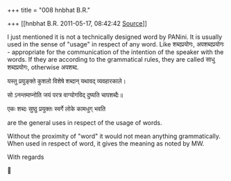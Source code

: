 +++
title = "008 hnbhat B.R."

+++
[[hnbhat B.R.	2011-05-17, 08:42:42 [Source](https://groups.google.com/g/samskrita/c/HTgOtvKZEgg)]]



I just mentioned it is not a technically designed word by PANini. It is usually used in the sense of "usage" in respect of any word. Like शब्दप्रयोगः, अपशब्दप्रयोगः - appropriate for the communication of the intention of the speaker with the words. If they are according to the grammatical rules, they are called साधु शब्दप्रयोगः, otherwise अपशब्द.  
  

यस्तु प्रयुङ्क्ते कुशलो विशेषे शब्दान् यथावद् व्यवहारकाले।

सो ऽनन्तमाप्नोति जयं परत्र वाग्योगविद् दुष्यति चापशब्दैः॥

  

एकः शब्दः सुष्ठु प्रयुक्तः स्वर्गे लोके कामधुग् भवति

  

are the general uses in respect of the usage of words.

  

Without the proximity of "word" it would not mean anything grammatically. When used in respect of word, it gives the meaning as noted by MW.

  

With regards



